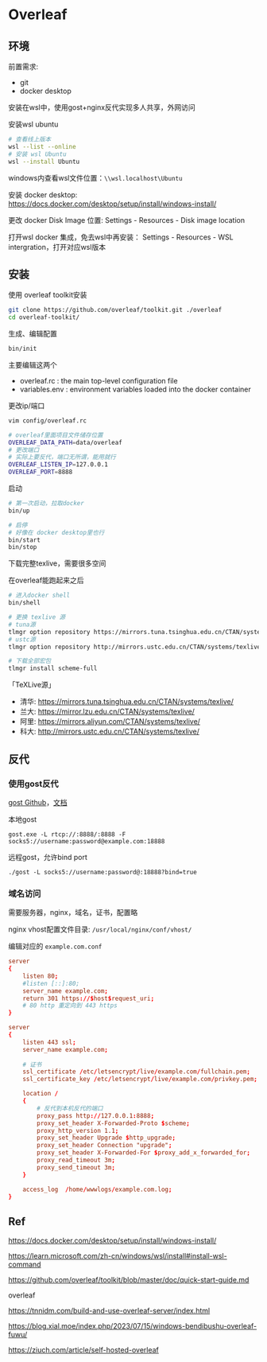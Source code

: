 # Overleaf

## 环境

前置需求:
- git
- docker desktop

安装在wsl中，使用gost+nginx反代实现多人共享，外网访问

安装wsl ubuntu
```sh
# 查看线上版本
wsl --list --online
# 安装 wsl Ubuntu
wsl --install Ubuntu
```

windows内查看wsl文件位置：`\\wsl.localhost\Ubuntu`

安装 docker desktop:
https://docs.docker.com/desktop/setup/install/windows-install/

更改 docker Disk Image 位置:
Settings - Resources - Disk image location

打开wsl docker 集成，免去wsl中再安装：
Settings - Resources - WSL intergration，打开对应wsl版本


## 安装

使用 overleaf toolkit安装
```sh
git clone https://github.com/overleaf/toolkit.git ./overleaf
cd overleaf-toolkit/
```

生成、编辑配置
```sh
bin/init
```

主要编辑这两个
- overleaf.rc : the main top-level configuration file
- variables.env : environment variables loaded into the docker container

更改ip/端口
```sh
vim config/overleaf.rc

# overleaf里面项目文件储存位置
OVERLEAF_DATA_PATH=data/overleaf
# 更改端口
# 实际上要反代，端口无所谓，能用就行
OVERLEAF_LISTEN_IP=127.0.0.1
OVERLEAF_PORT=8888
```

启动
```sh
# 第一次启动，拉取docker
bin/up

# 启停
# 好像在 docker desktop里也行
bin/start
bin/stop
```

下载完整texlive，需要很多空间

在overleaf能跑起来之后
```sh
# 进入docker shell
bin/shell

# 更换 texlive 源
# tuna源
tlmgr option repository https://mirrors.tuna.tsinghua.edu.cn/CTAN/systems/texlive/tlnet
# ustc源
tlmgr option repository http://mirrors.ustc.edu.cn/CTAN/systems/texlive/tlnet

# 下载全部宏包
tlmgr install scheme-full
```


「TeXLive源」
- 清华: https://mirrors.tuna.tsinghua.edu.cn/CTAN/systems/texlive/
- 兰大: https://mirror.lzu.edu.cn/CTAN/systems/texlive/
- 阿里: https://mirrors.aliyun.com/CTAN/systems/texlive/
- 科大: http://mirrors.ustc.edu.cn/CTAN/systems/texlive/

## 反代

### 使用gost反代

[gost Github](https://github.com/go-gost/gost)，[文档](https://latest.gost.run/)

本地gost
```
gost.exe -L rtcp://:8888/:8888 -F socks5://username:password@example.com:18888
```

远程gost，允许bind port
```
./gost -L socks5://username:password@:18888?bind=true
```

### 域名访问

需要服务器，nginx，域名，证书，配置略

nginx vhost配置文件目录: `/usr/local/nginx/conf/vhost/`

编辑对应的 `example.com.conf`

```conf
server
{
    listen 80;
    #listen [::]:80;
    server_name example.com;
    return 301 https://$host$request_uri;
    # 80 http 重定向到 443 https
}

server
{
    listen 443 ssl;
    server_name example.com;
    
    # 证书
	ssl_certificate /etc/letsencrypt/live/example.com/fullchain.pem;
	ssl_certificate_key /etc/letsencrypt/live/example.com/privkey.pem;

    location /
    {
        # 反代到本机反代的端口
        proxy_pass http://127.0.0.1:8888;
     	proxy_set_header X-Forwarded-Proto $scheme;
        proxy_http_version 1.1;
        proxy_set_header Upgrade $http_upgrade;
        proxy_set_header Connection "upgrade";
        proxy_set_header X-Forwarded-For $proxy_add_x_forwarded_for;
        proxy_read_timeout 3m;
        proxy_send_timeout 3m;
    }

    access_log  /home/wwwlogs/example.com.log;
}
```


## Ref

https://docs.docker.com/desktop/setup/install/windows-install/

https://learn.microsoft.com/zh-cn/windows/wsl/install#install-wsl-command

https://github.com/overleaf/toolkit/blob/master/doc/quick-start-guide.md

overleaf

https://tnnidm.com/build-and-use-overleaf-server/index.html

https://blog.xial.moe/index.php/2023/07/15/windows-bendibushu-overleaf-fuwu/

https://ziuch.com/article/self-hosted-overleaf

